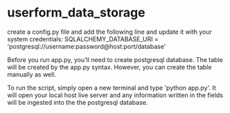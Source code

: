 # userform_data_storage

create a config.py file and add the following line and update it with your system credentials: 
SQLALCHEMY_DATABASE_URI = 'postgresql://username:password@host:port/database'

Before you run app.py, you'll need to create postgresql database. The table will be created by the app.py syntax. However, you can create the table manually as well.

To run the script, simply open a new terminal and type 'python app.py'. It will open your local host live server and any information written in the fields will be ingested into the the postgresql database.